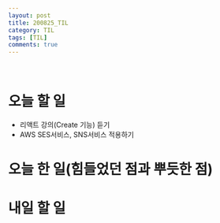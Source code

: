 ```yaml
---
layout: post
title: 200825_TIL
category: TIL
tags: [TIL]
comments: true
---
```


<br>

# 오늘 할 일
  - 리액트 강의(Create 기능) 듣기
  - AWS SES서비스, SNS서비스 적용하기



# 오늘 한 일(힘들었던 점과 뿌듯한 점)


# 내일 할 일
